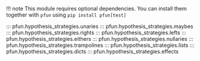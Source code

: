 !!! note
    This module requires optional dependencies. You can install them together with `pfun` using `pip install pfun[test]`

::: pfun.hypothesis_strategies.unaries
::: pfun.hypothesis_strategies.maybes
::: pfun.hypothesis_strategies.rights
::: pfun.hypothesis_strategies.lefts
::: pfun.hypothesis_strategies.eithers
::: pfun.hypothesis_strategies.nullaries
::: pfun.hypothesis_strategies.trampolines
::: pfun.hypothesis_strategies.lists
::: pfun.hypothesis_strategies.dicts
::: pfun.hypothesis_strategies.effects
